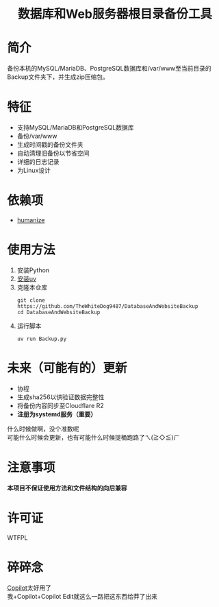 <h1 style="text-align: center;">数据库和Web服务器根目录备份工具</h1>

# 简介
备份本机的MySQL/MariaDB、PostgreSQL数据库和/var/www至当前目录的Backup文件夹下，并生成zip压缩包。

# 特征
- 支持MySQL/MariaDB和PostgreSQL数据库
- 备份/var/www
- 生成时间戳的备份文件夹
- 自动清理旧备份以节省空间
- 详细的日志记录
- 为Linux设计

# 依赖项
- [humanize](https://github.com/python-humanize/humanize)

# 使用方法
1. 安装Python
2. [安装uv](https://docs.astral.sh/uv/getting-started/installation/)
3. 克隆本仓库
    ```shell
    git clone https://github.com/TheWhiteDog9487/DatabaseAndWebsiteBackup
    cd DatabaseAndWebsiteBackup
    ```
4. 运行脚本
    ```shell
    uv run Backup.py
    ```

# 未来（可能有的）更新
- 协程
- 生成sha256以供验证数据完整性
- 将备份内容同步至Cloudflare R2
- **注册为systemd服务（重要）**

什么时候做啊，没个准数呢  
可能什么时候会更新，也有可能什么时候提桶跑路了ㄟ(≧◇≦)ㄏ

# 注意事项
**本项目不保证使用方法和文件结构的向后兼容**

# 许可证
WTFPL

# 碎碎念
[Copilot](https://copilot.github.com/)太好用了  
我+Copilot+Copilot Edit就这么一路把这东西给莽了出来